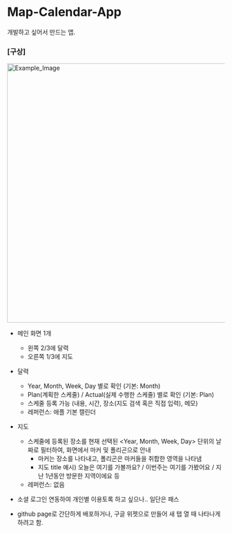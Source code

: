 # Map-Calendar-App

개발하고 싶어서 만드는 앱.

### [구상]

<img title="Example_Image" width="600px;" src="https://s3.us-west-2.amazonaws.com/secure.notion-static.com/0b3aa782-6062-453e-9ebc-67f976717c93/IMG_1567.jpg?X-Amz-Algorithm=AWS4-HMAC-SHA256&X-Amz-Content-Sha256=UNSIGNED-PAYLOAD&X-Amz-Credential=AKIAT73L2G45EIPT3X45%2F20220810%2Fus-west-2%2Fs3%2Faws4_request&X-Amz-Date=20220810T221817Z&X-Amz-Expires=86400&X-Amz-Signature=5f402f256e44a99a2fc28ff65b18746fa9176fbb8f638c50d52ffed19ce3e19d&X-Amz-SignedHeaders=host&response-content-disposition=filename%20%3D%22IMG_1567.jpg%22&x-id=GetObject"></img>

- 메인 화면 1개
  - 왼쪽 2/3에 달력
  - 오른쪽 1/3에 지도

- 달력
  - Year, Month, Week, Day 별로 확인 (기본: Month)
  - Plan(계획한 스케줄) / Actual(실제 수행한 스케줄) 별로 확인 (기본: Plan)
  - 스케줄 등록 가능 (내용, 시간, 장소(지도 검색 혹은 직접 입력), 메모)
  - 레퍼런스: 애플 기본 캘린더
- 지도
  - 스케줄에 등록된 장소를 현재 선택된 <Year, Month, Week, Day> 단위의 날짜로 필터하여, 화면에서 마커 및 폴리곤으로 안내
    - 마커는 장소를 나타내고, 폴리곤은 마커들을 취합한 영역을 나타냄
    - 지도 title 예시) 오늘은 여기를 가볼까요? / 이번주는 여기를 가봤어요 / 지난 1년동안 방문한 지역이에요 등
  - 레퍼런스: 없음
- 소셜 로그인 연동하여 개인별 이용토록 하고 싶으나.. 일단은 패스

- github page로 간단하게 배포하거나, 구글 위젯으로 만들어 새 탭 열 때 나타나게 하려고 함.
